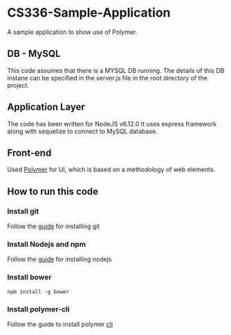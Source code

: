 # CS336-Sample-Application
A sample application to show use of Polymer. 

## DB - MySQL

This code assumes that there is a MYSQL DB running. The details of this DB instane can be specified in the server.js file in the root directory of the project.

## Application Layer

The code has been written for NodeJS v6.12.0
It uses express framework along with sequelize to connect to MySQL database.

## Front-end 
Used [Polymer](https://www.polymer-project.org/2.0/start/) for UI, which is based on a methodology of web elements.

## How to run this code

### Install git

Follow the [guide](https://git-scm.com/book/en/v2/Getting-Started-Installing-Git) for installing git

### Install Nodejs and npm
Follow the [guide](https://nodejs.org/en/download/package-manager/) for installing nodejs

### Install bower
`npm install -g bower`

### Install polymer-cli
Follow the guide to install polymer [cli](https://www.polymer-project.org/2.0/docs/tools/polymer-cli)

###

